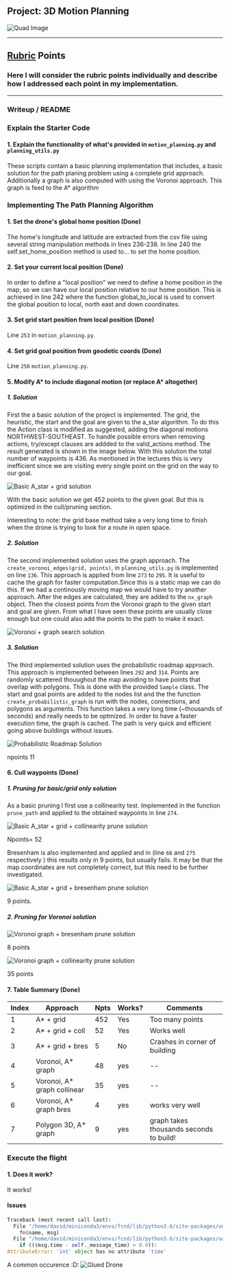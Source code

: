 ## Project: 3D Motion Planning
![Quad Image](./misc/enroute.png)

---

## [Rubric](https://review.udacity.com/#!/rubrics/1534/view) Points
### Here I will consider the rubric points individually and describe how I addressed each point in my implementation.

---
### Writeup / README

### Explain the Starter Code

#### 1. Explain the functionality of what's provided in `motion_planning.py` and `planning_utils.py`
These scripts contain a basic planning implementation that includes,
a basic solution for the path planing problem using a complete grid
approach. Additionally a graph is also computed with using the Voronoi
approach. This graph is feed to the A* algorithm

### Implementing The Path Planning Algorithm

#### 1. Set the drone's global home position (Done)
The home's longitude and latitude are extracted from the csv file using
several string manipulation methods in lines 236-238. In line 240 the
self.set_home_position method is used to... to set the home position.

#### 2. Set your current local position (Done)
In order to define a "local position" we need to define a home position in the map, so we can have our local position relative to our home position. This is achieved in line 242 where the function global_to_local is used to convert the global position to local, north east and down coordinates.

#### 3. Set grid start position from local position (Done)
Line `253` in `motion_planning.py`.
#### 4. Set grid goal position from geodetic coords (Done)
Line `256` `motion_planning.py`.

#### 5. Modify A* to include diagonal motion (or replace A* altogether)

##### 1. Solution
First the a basic solution of the project is implemented. The grid, the heuristic, the start and the goal are given to the a_star algorithm.
To do this the Action class is modified as suggested, adding the diagonal
motions NORTHWEST-SOUTHEAST. To handle possible errors when removing actions,
try/except clauses are addded to the valid_actions method. The result generated
is shown in the image below. With this solution the total number of waypoints is
436. As mentioned in the lectures this is very inefficient since we are visiting
every single point on the grid on the way to our goal.

![Basic A_star + grid solution](./images/basic_solution.jpg)

With the basic solution we get 452 points to the given goal. But this is optimized in
the cull/pruning section.

Interesting to note: the grid base method take a very long time to finish
when the drone is trying to look for a route in open space.


##### 2. Solution

The second implemented solution uses the graph approach. The `create_voronoi_edges(grid, points)`, in `planning_utils.py` is implemented on line `136`. This approach is applied from line `273` to `295`. It is useful to cache the graph for faster computation.Since this is a static map we can do this. If we had a continously moving map we would have to try another approach. After the edges are calculated, they are added to the `nx_graph` object. Then the closest points from the Voronoi graph to the given start and goal are given. From what I have seen these points are usually close enough but one could also add the points to the path to make it exact.

![Voronoi + graph search solution](./images/voronoi_no_pruning.png)

##### 3. Solution
The third implemented solution uses the probabilistic roadmap approach. This approach
is implemented between lines `292` and `314`. Points are randomly scattered thouughout the map avoiding to have points that overlap with polygons. This is done with the provided `Sample` class. The start and goal points are added to the nodes list
and the the function `create_probabilistic_graph` is run with the nodes, connections,
and polygons as arguments. This function takes a very long time (~thousands of seconds)
and really needs to be optmized. In order to have a faster execution time, the graph is
cached. The path is very quick and efficient going above buildings without issues.

![Probabilistic Roadmap Solution](./images/polygonSolution2.png)

npoints 11

#### 6. Cull waypoints (Done)

##### 1. Pruning for basic/grid only solution
As a basic pruning I first use a collinearity test. Implemented
in the function `prune_path` and applied to the obtained waypoints in line `274`.

![Basic A_star + grid + collinearity prune solution](./images/basic_solutions_with_collinearity_prune.png)

Npoints= 52

Bresenham is also implemented and applied and in (line `68` and `275` respectively ) this results only in 9 points, but usually fails. It may be that the map coordinates are not completely correct,
but this need to be further investigated.

![Basic A_star + grid + bresenham prune solution](./images/bresenham.png)

9 points.

##### 2. Pruning for Voronoi solution


![Voronoi graph + bresenham prune solution](./images/voronoi_bresenham.png)

8 points


![Voronoi graph + collinearity prune solution](./images/voronoi_collinearity.png)

35 points

#### 7. Table Summary (Done)


Index | Approach | Npts | Works? | Comments
--- | --- | --- | --- | ---
1 | A* + grid | 452 | Yes | Too many points
2 | A* + grid + coll | 52 | Yes | Works well
3 | A* + grid + bres | 5 | No | Crashes in corner of building
4 | Voronoi, A* graph | 48 | yes  | --
5 | Voronoi, A* graph collinear  | 35 | yes | --
6 | Voronoi, A* graph bres | 4 | yes | works very well
7 | Polygon 3D, A* graph | 9  | yes | graph takes thousands seconds to build!


### Execute the flight
#### 1. Does it work?
It works!




#### Issues


```python
Traceback (most recent call last):
  File "/home/david/miniconda3/envs/fcnd/lib/python3.6/site-packages/udacidrone/connection/connection.py", line 88, in notify_message_listeners
    fn(name, msg)
  File "/home/david/miniconda3/envs/fcnd/lib/python3.6/site-packages/udacidrone/drone.py", line 119, in on_message_receive
    if (((msg.time - self._message_time) > 0.0)):
AttributeError: 'int' object has no attribute 'time'
```

A common occurence :D:
![Glued Drone](./images/dronestucked.png)